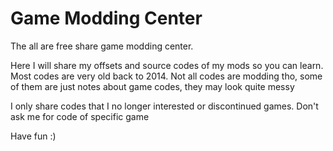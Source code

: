 # Game Modding Center
The all are free share game modding center.

Here I will share my offsets and source codes of my mods so you can learn. Most codes are very old back to 2014. Not all codes are modding tho, some of them are just notes about game codes, they may look quite messy

I only share codes that I no longer interested or discontinued games. Don't ask me for code of specific game

Have fun :)